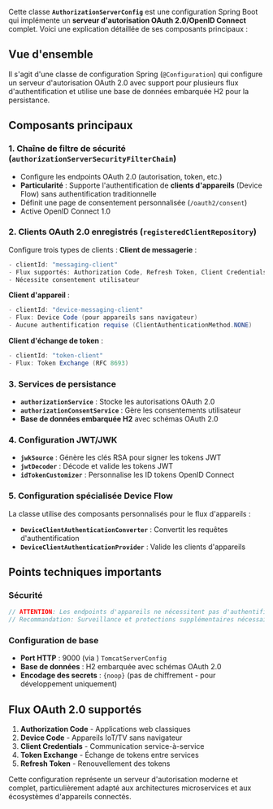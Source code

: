 Cette classe **`AuthorizationServerConfig`** est une configuration Spring Boot qui implémente un **serveur d'autorisation OAuth 2.0/OpenID Connect** complet. Voici une explication détaillée de ses composants principaux :
## Vue d'ensemble
Il s'agit d'une classe de configuration Spring (`@Configuration`) qui configure un serveur d'autorisation OAuth 2.0 avec support pour plusieurs flux d'authentification et utilise une base de données embarquée H2 pour la persistance.
## Composants principaux
### 1. **Chaîne de filtre de sécurité** (`authorizationServerSecurityFilterChain`)
- Configure les endpoints OAuth 2.0 (autorisation, token, etc.)
- **Particularité** : Supporte l'authentification de **clients d'appareils** (Device Flow) sans authentification traditionnelle
- Définit une page de consentement personnalisée (`/oauth2/consent`)
- Active OpenID Connect 1.0

### 2. **Clients OAuth 2.0 enregistrés** (`registeredClientRepository`)
Configure trois types de clients :
**Client de messagerie** :
``` java
- clientId: "messaging-client"
- Flux supportés: Authorization Code, Refresh Token, Client Credentials
- Nécessite consentement utilisateur
```
**Client d'appareil** :
``` java
- clientId: "device-messaging-client" 
- Flux: Device Code (pour appareils sans navigateur)
- Aucune authentification requise (ClientAuthenticationMethod.NONE)
```
**Client d'échange de token** :
``` java
- clientId: "token-client"
- Flux: Token Exchange (RFC 8693)
```
### 3. **Services de persistance**
- **`authorizationService`** : Stocke les autorisations OAuth 2.0
- **`authorizationConsentService`** : Gère les consentements utilisateur
- **Base de données embarquée H2** avec schémas OAuth 2.0

### 4. **Configuration JWT/JWK**
- **`jwkSource`** : Génère les clés RSA pour signer les tokens JWT
- **`jwtDecoder`** : Décode et valide les tokens JWT
- **`idTokenCustomizer`** : Personnalise les ID tokens OpenID Connect

### 5. **Configuration spécialisée Device Flow**
La classe utilise des composants personnalisés pour le flux d'appareils :
- **`DeviceClientAuthenticationConverter`** : Convertit les requêtes d'authentification
- **`DeviceClientAuthenticationProvider`** : Valide les clients d'appareils

## Points techniques importants
### Sécurité
``` java
// ATTENTION: Les endpoints d'appareils ne nécessitent pas d'authentification
// Recommandation: Surveillance et protections supplémentaires nécessaires
```
### Configuration de base
- **Port HTTP** : 9000 (via ) `TomcatServerConfig`
- **Base de données** : H2 embarquée avec schémas OAuth 2.0
- **Encodage des secrets** : `{noop}` (pas de chiffrement - pour développement uniquement)

## Flux OAuth 2.0 supportés
1. **Authorization Code** - Applications web classiques
2. **Device Code** - Appareils IoT/TV sans navigateur
3. **Client Credentials** - Communication service-à-service
4. **Token Exchange** - Échange de tokens entre services
5. **Refresh Token** - Renouvellement des tokens

Cette configuration représente un serveur d'autorisation moderne et complet, particulièrement adapté aux architectures microservices et aux écosystèmes d'appareils connectés.

